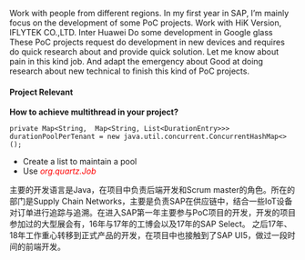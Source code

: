 Work with people from different regions.
In my first year in SAP, I’m mainly focus on the development of some PoC projects.
Work with HiK Version, IFLYTEK CO.,LTD. Inter Huawei
Do some development in Google glass
These PoC projects request do development in new devices and requires do quick research about and provide quick solution.
Let me know about pain in this kind job. And adapt the emergency about
Good at doing research about new technical to finish this kind of PoC projects.

#### Project Relevant
**How to achieve multithread in your project?**
```
private Map<String,  Map<String, List<DurationEntry>>> durationPoolPerTenant = new java.util.concurrent.ConcurrentHashMap<>();	
```
- Create a list to maintain a pool 
- Use <label style="color:red">*org.quartz.Job*</label>


主要的开发语言是Java，在项目中负责后端开发和Scrum master的角色。所在的部门是Supply Chain Networks，主要是负责SAP在供应链中，结合一些IoT设备对订单进行追踪与追溯。在进入SAP第一年主要参与PoC项目的开发，开发的项目参加过的大型展会有，16年与17年的工博会以及17年的SAP Select。
之后17年、18年工作重心转移到正式产品的开发，在项目中也接触到了SAP UI5，做过一段时间的前端开发。